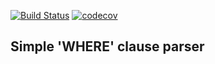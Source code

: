 [![Build Status](https://travis-ci.com/AndrewShukhtin/sqlser.svg?branch=main)](https://travis-ci.com/AndrewShukhtin/sqlser)
[![codecov](https://codecov.io/gh/AndrewShukhtin/sqlser/branch/main/graph/badge.svg?token=ykbZQbsXtb)](https://codecov.io/gh/AndrewShukhtin/sqlser)

## Simple 'WHERE' clause parser